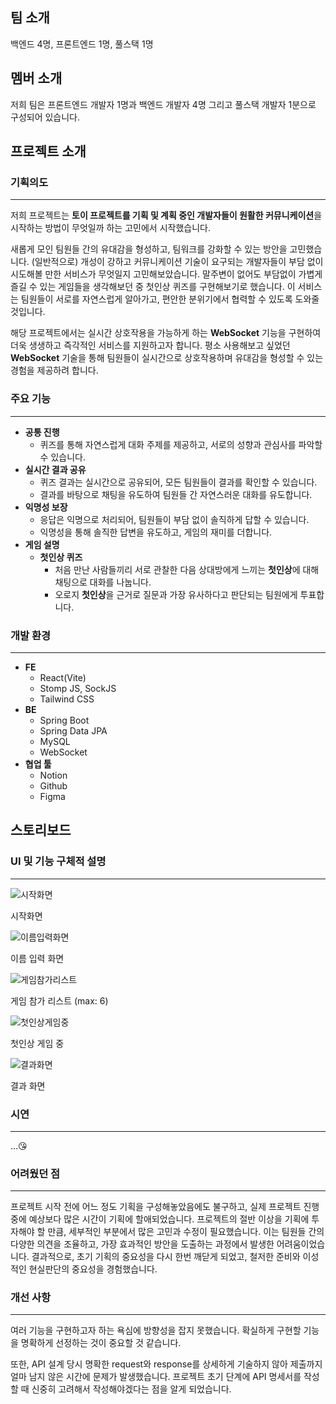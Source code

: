 ## 팀 소개

백엔드 4명, 프론트엔드 1명, 풀스택 1명

## 멤버 소개

저희 팀은 프론트엔드 개발자 1명과 백엔드 개발자 4명 그리고 풀스택 개발자 1분으로 구성되어 있습니다.

## 프로젝트 소개

### 기획의도

---

저희 프로젝트는 **토이 프로젝트를 기획 및 계획 중인 개발자들이 원활한 커뮤니케이션**을 시작하는 방법이 무엇일까 하는 고민에서 시작했습니다.

새롭게 모인 팀원들 간의 유대감을 형성하고, 팀워크를 강화할 수 있는 방안을 고민했습니다. (일반적으로) 개성이 강하고 커뮤니케이션 기술이 요구되는 개발자들이 부담 없이 시도해볼 만한 서비스가 무엇일지 고민해보았습니다. 말주변이 없어도 부담없이 가볍게 즐길 수 있는 게임들을 생각해보던 중 첫인상 퀴즈를 구현해보기로 했습니다. 이 서비스는 팀원들이 서로를 자연스럽게 알아가고, 편안한 분위기에서 협력할 수 있도록 도와줄 것입니다. 

해당 프로젝트에서는 실시간 상호작용을 가능하게 하는 **WebSocket** 기능을 구현하여 더욱 생생하고 즉각적인 서비스를 지원하고자 합니다. 평소 사용해보고 싶었던 **WebSocket** 기술을 통해 팀원들이 실시간으로 상호작용하며 유대감을 형성할 수 있는 경험을 제공하려 합니다.

### 주요 기능

---

- **공통 진행**
    - 퀴즈를 통해 자연스럽게 대화 주제를 제공하고, 서로의 성향과 관심사를 파악할 수 있습니다.
- **실시간 결과 공유**
    - 퀴즈 결과는 실시간으로 공유되어, 모든 팀원들이 결과를 확인할 수 있습니다.
    - 결과를 바탕으로 채팅을 유도하여 팀원들 간 자연스러운 대화를 유도합니다.
- **익명성 보장**
    - 응답은 익명으로 처리되어, 팀원들이 부담 없이 솔직하게 답할 수 있습니다.
    - 익명성을 통해 솔직한 답변을 유도하고, 게임의 재미를 더합니다.
- **게임 설명**
    - **첫인상 퀴즈**
        - 처음 만난 사람들끼리 서로 관찰한 다음 상대방에게 느끼는 **첫인상**에 대해 채팅으로 대화를 나눕니다.
        - 오로지 **첫인상**을 근거로 질문과 가장 유사하다고 판단되는 팀원에게 투표합니다.
    

### 개발 환경

---

- **FE**
    - React(Vite)
    - Stomp JS, SockJS
    - Tailwind CSS
- **BE**
    - Spring Boot
    - Spring Data JPA
    - MySQL
    - WebSocket
- **협업 툴**
    - Notion
    - Github
    - Figma

## 스토리보드

### UI 및 기능 구체적 설명

---

![시작화면](https://github.com/user-attachments/assets/e79d22c7-0e87-421c-817a-7b79f7d8af88)

시작화면

![이름입력화면](https://github.com/user-attachments/assets/0106aaa4-5cac-45ed-a50d-c325f761a0c3)

이름 입력 화면

![게임참가리스트](https://github.com/user-attachments/assets/1671c1ce-e0b1-4cc8-9ac7-1a5b8863f4cb)


게임 참가 리스트 (max: 6)

![첫인상게임중](https://github.com/user-attachments/assets/a7a6e4ba-76f8-46bc-991c-e043342f0738)


첫인상 게임 중

![결과화면](https://github.com/user-attachments/assets/56fc40ee-7dc6-471f-81cc-5c3b43e3ac07)


결과 화면

### 시연

---

…😘

### 어려웠던 점

---

프로젝트 시작 전에 어느 정도 기획을 구성해놓았음에도 불구하고, 실제 프로젝트 진행 중에 예상보다 많은 시간이 기획에 할애되었습니다. 프로젝트의 절반 이상을 기획에 투자해야 할 만큼, 세부적인 부분에서 많은 고민과 수정이 필요했습니다. 이는 팀원들 간의 다양한 의견을 조율하고, 가장 효과적인 방안을 도출하는 과정에서 발생한 어려움이었습니다. 결과적으로, 초기 기획의 중요성을 다시 한번 깨닫게 되었고, 철저한 준비와 이성적인 현실판단의 중요성을 경험했습니다.

### 개선 사항

---

여러 기능을 구현하고자 하는 욕심에 방향성을 잡지 못했습니다. 확실하게 구현할 기능을 명확하게 선정하는 것이 중요할 것 같습니다. 

또한, API 설계 당시 명확한 request와 response를 상세하게 기술하지 않아 제출까지 얼마 남지 않은 시간에 문제가 발생했습니다. 프로젝트 초기 단계에 API 명세서를 작성할 때 신중히 고려해서 작성해야겠다는 점을 알게 되었습니다.
